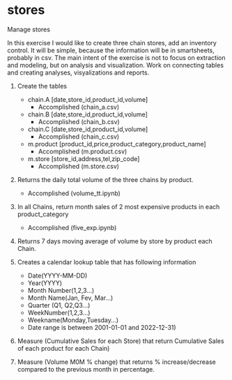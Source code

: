 # stores
Manage stores

In this exercise I would like to create three chain stores, add an inventory control. It will be simple, because the information will be in smartsheets, probably in csv. The main intent of the exercise is not to focus on extraction and modeling, but on analysis and visualization. Work on connecting tables and creating analyses, visyalizations and reports.

1. Create the tables
    - chain.A [date,store_id,product_id,volume] 
        - Accomplished (chain_a.csv)
    - chain.B [date,store_id,product_id,volume] 
        - Accomplished (chain_b.csv)
    - chain.C [date,store_id,product_id,volume] 
        - Accomplished (chain_c.csv)
    - m.product [product_id,price,product_category,product_name]
        - Accomplished (m.product.csv)
    - m.store [store_id,address,tel,zip_code] 
        - Accomplished (m.store.csv)

2. Returns the daily total volume of the three chains by product.
    - Accomplished (volume_tt.ipynb)

3. In all Chains, return month sales of 2 most expensive products in each product_category
    - Accomplished (five_exp.ipynb)

4. Returns 7 days moving average of volume by store by product each Chain.

5. Creates a calendar lookup table that has following information
    - Date(YYYY-MM-DD)
    - Year(YYYY)
    - Month Number(1,2,3...)
    - Month Name(Jan, Fev, Mar...)
    - Quarter (Q1, Q2,Q3...)
    - WeekNumber(1,2,3...)
    - Weekname(Monday,Tuesday...)
    - Date range is between 2001-01-01 and 2022-12-31)

6. Measure (Cumulative Sales for each Store) that return Cumulative Sales of each product for each Chain)

7. Measure (Volume M0M % change) that returns % increase/decrease compared to the previous month in percentage.